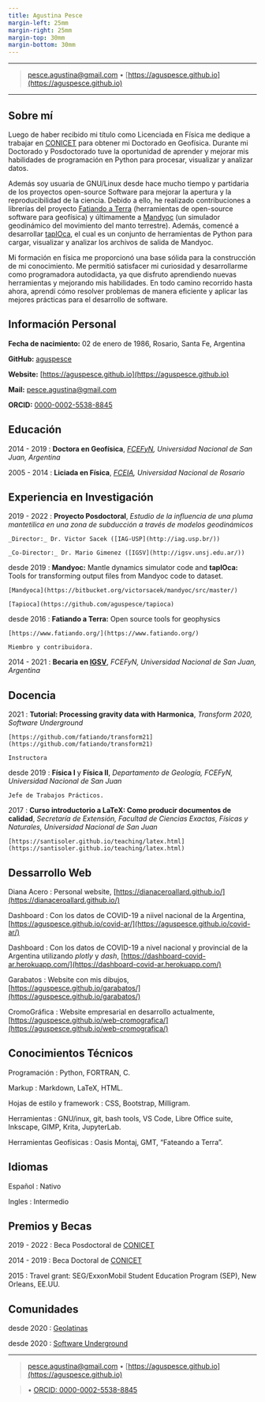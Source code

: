 ```yaml
---
title: Agustina Pesce
margin-left: 25mm
margin-right: 25mm
margin-top: 30mm
margin-bottom: 30mm
---
```


---

<!-- > Instituto Geofísico y Sismológico Volponi, Universidad Nacional de San Juan
>
> CONICET, Argentina
> -->

> <pesce.agustina@gmail.com>
> • [https://aguspesce.github.io](https://aguspesce.github.io)

<!-- > • [ORCID: 0000-0002-5538-8845](https://orcid.org/0000-0002-5538-8845) -->

---

## Sobre mí

Luego de haber recibido mi título como Licenciada en Física me dedique a trabajar
en [CONICET](https://www.conicet.gov.ar/) para obtener mi Doctorado en Geofísica.
Durante mi Doctorado y Posdoctorado tuve la oportunidad de aprender y mejorar mis
habilidades de programación en Python para procesar, visualizar y analizar datos.

Además soy usuaria de GNU/Linux desde hace mucho tiempo y partidaria de los
proyectos open-source Software para mejorar la apertura y la reproducibilidad
de la ciencia.
Debido a ello, he realizado contribuciones a librerías del proyecto
[Fatiando a Terra](https://fatiando.org) (herramientas de open-source software
para geofísica) y últimamente a [Mandyoc](https://bitbucket.org/victorsacek/mandyoc)
(un simulador geodinámico del movimiento del manto terrestre).
Además, comencé a desarrollar [tapIOca](https://github.com/aguspesce/tapioca),
el cual es un conjunto de herramientas de Python para cargar, visualizar y
analizar los archivos de salida de Mandyoc.

Mi formación en física me proporcionó una base sólida para la construcción de
mi conocimiento.
Me permitió satisfacer mi curiosidad y desarrollarme como programadora
autodidacta, ya que disfruto aprendiendo nuevas herramientas y mejorando mis
habilidades.
En todo camino recorrido hasta ahora, aprendí cómo resolver problemas de manera
eficiente y aplicar las mejores prácticas para el desarrollo de software.

## Información Personal

<!-- **Full name:** Agustina Pesce -->

**Fecha de nacimiento:** 02 de enero de 1986, Rosario, Santa Fe, Argentina

**GitHub:** [aguspesce](https://github.com/aguspesce/)

**Website:** [https://aguspesce.github.io](https://aguspesce.github.io)

**Mail:** pesce.agustina@gmail.com

**ORCID:** [0000-0002-5538-8845](https://orcid.org/0000-0002-5538-8845)

## Educación

2014 - 2019
: **Doctora en Geofísica**,
_[FCEFyN](https://exactas.unsj.edu.ar/), Universidad Nacional de San Juan, Argentina_

2005 - 2014
: **Liciada en Física**,
_[FCEIA](https://web.fceia.unr.edu.ar/es/), Universidad Nacional de Rosario_

## Experiencia en Investigación

2019 - 2022
: **Proyecto Posdoctoral**,
_Estudio de la influencia de una pluma mantetilica en una zona de subducción a
través de modelos geodinámicos_

    _Director:_ Dr. Victor Sacek ([IAG-USP](http://iag.usp.br/))

    _Co-Director:_ Dr. Mario Gimenez ([IGSV](http://igsv.unsj.edu.ar/))

desde 2019
: **Mandyoc:** Mantle dynamics simulator code and **tapIOca:** Tools for
transforming output files from Mandyoc code to dataset.

    [Mandyoca](https://bitbucket.org/victorsacek/mandyoc/src/master/)

    [Tapioca](https://github.com/aguspesce/tapioca)

desde 2016
: **Fatiando a Terra:** Open source tools for geophysics

    [https://www.fatiando.org/](https://www.fatiando.org/)

    Miembro y contribuidora.

2014 - 2021
: **Becaria en [IGSV](http://igsv.unsj.edu.ar/)**,
_FCEFyN, Universidad Nacional de San Juan, Argentina_

## Docencia

2021
: **Tutorial: Processing gravity data with Harmonica**,
_Transform 2020, Software Underground_

    [https://github.com/fatiando/transform21](https://github.com/fatiando/transform21)

    Instructora

desde 2019
: **Física I** y **Física II**,
_Departamento de Geología, FCEFyN, Universidad Nacional de San Juan_

    Jefe de Trabajos Prácticos.

2017
: **Curso introductorio a LaTeX: Como producir documentos de calidad**,
_Secretaría de Extensión,
Facultad de Ciencias Exactas, Físicas y Naturales, Universidad Nacional de San Juan_

    [https://santisoler.github.io/teaching/latex.html](https://santisoler.github.io/teaching/latex.html)

## Dessarrollo Web

Diana Acero
: Personal website, [https://dianaceroallard.github.io/](https://dianaceroallard.github.io/)

Dashboard
: Con los datos de COVID-19 a niivel nacional de la Argentina, [https://aguspesce.github.io/covid-ar/](https://aguspesce.github.io/covid-ar/)

Dashboard
: Con los datos de COVID-19 a nivel nacional y provincial de la Argentina utilizando _plotly_ y _dash_, [https://dashboard-covid-ar.herokuapp.com/](https://dashboard-covid-ar.herokuapp.com/)

Garabatos
: Website con mis dibujos, [https://aguspesce.github.io/garabatos/](https://aguspesce.github.io/garabatos/)

CromoGráfica
: Website empresarial en desarrollo actualmente, [https://aguspesce.github.io/web-cromografica/](https://aguspesce.github.io/web-cromografica/)

<!-- ## Skills -->

## Conocimientos Técnicos

Programación
: Python, FORTRAN, C.

Markup
: Markdown, LaTeX, HTML.

Hojas de estilo y framework
: CSS, Bootstrap, Milligram.

Herramientas
: GNU/inux, git, bash tools, VS Code, Libre Office suite, Inkscape, GIMP,
Krita, JupyterLab.

Herramientas Geofísicas
: Oasis Montaj, GMT, “Fateando a Terra”.

## Idiomas

Español
: Nativo

Ingles
: Intermedio

## Premios y Becas

2019 - 2022
: Beca Posdoctoral de [CONICET](https://www.conicet.gov.ar/)

2014 - 2019
: Beca Doctoral de [CONICET](https://www.conicet.gov.ar/)

2015
: Travel grant: SEG/ExxonMobil Student Education Program (SEP), New Orleans, EE.UU.

## Comunidades

desde 2020
: [Geolatinas](https://geolatinas.weebly.com/)

desde 2020
: [Software Underground](https://softwareunderground.org/)

---

> <pesce.agustina@gmail.com> • [https://aguspesce.github.io](https://aguspesce.github.io)

> • [ORCID: 0000-0002-5538-8845](https://orcid.org/0000-0002-5538-8845)
